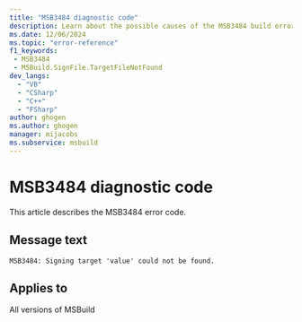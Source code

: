 ```yaml
---
title: "MSB3484 diagnostic code"
description: Learn about the possible causes of the MSB3484 build error, and get troubleshooting tips.
ms.date: 12/06/2024
ms.topic: "error-reference"
f1_keywords:
 - MSB3484
 - MSBuild.SignFile.TargetFileNotFound
dev_langs:
  - "VB"
  - "CSharp"
  - "C++"
  - "FSharp"
author: ghogen
ms.author: ghogen
manager: mijacobs
ms.subservice: msbuild
---
```


# MSB3484 diagnostic code

<!-- :::ErrorDefinitionDescription::: -->
<!-- :::editable-content name="introDescription"::: -->
This article describes the MSB3484 error code.
<!-- :::editable-content-end::: -->

## Message text

`MSB3484: Signing target 'value' could not be found.`

<!-- :::editable-content name="postOutputDescription"::: -->
<!--
{StrBegin="MSB3484: "}
-->
<!-- :::editable-content-end::: -->
<!-- :::ErrorDefinitionDescription-end::: -->

## Applies to

All versions of MSBuild

